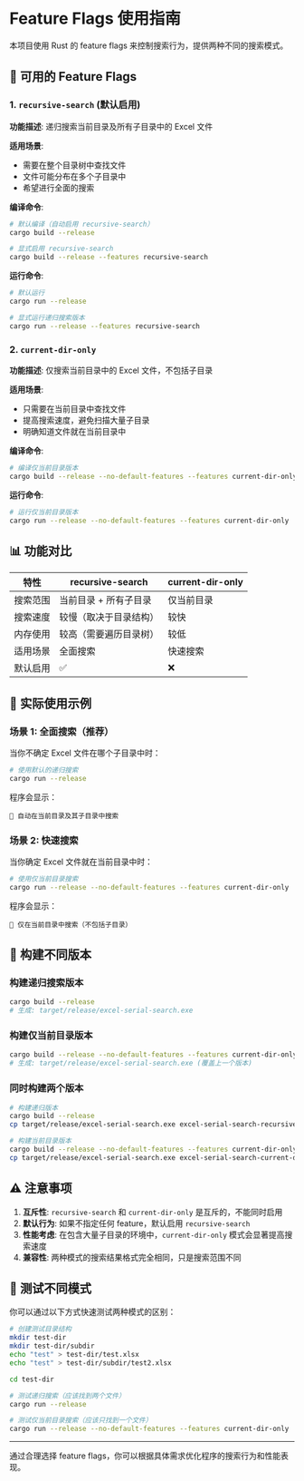 # Feature Flags 使用指南

本项目使用 Rust 的 feature flags 来控制搜索行为，提供两种不同的搜索模式。

## 🔧 可用的 Feature Flags

### 1. `recursive-search` (默认启用)

**功能描述**: 递归搜索当前目录及所有子目录中的 Excel 文件

**适用场景**:
- 需要在整个目录树中查找文件
- 文件可能分布在多个子目录中
- 希望进行全面的搜索

**编译命令**:
```bash
# 默认编译（自动启用 recursive-search）
cargo build --release

# 显式启用 recursive-search
cargo build --release --features recursive-search
```

**运行命令**:
```bash
# 默认运行
cargo run --release

# 显式运行递归搜索版本
cargo run --release --features recursive-search
```

### 2. `current-dir-only`

**功能描述**: 仅搜索当前目录中的 Excel 文件，不包括子目录

**适用场景**:
- 只需要在当前目录中查找文件
- 提高搜索速度，避免扫描大量子目录
- 明确知道文件就在当前目录中

**编译命令**:
```bash
# 编译仅当前目录版本
cargo build --release --no-default-features --features current-dir-only
```

**运行命令**:
```bash
# 运行仅当前目录版本
cargo run --release --no-default-features --features current-dir-only
```

## 📊 功能对比

| 特性 | recursive-search | current-dir-only |
|------|------------------|------------------|
| 搜索范围 | 当前目录 + 所有子目录 | 仅当前目录 |
| 搜索速度 | 较慢（取决于目录结构） | 较快 |
| 内存使用 | 较高（需要遍历目录树） | 较低 |
| 适用场景 | 全面搜索 | 快速搜索 |
| 默认启用 | ✅ | ❌ |

## 🚀 实际使用示例

### 场景 1: 全面搜索（推荐）

当你不确定 Excel 文件在哪个子目录中时：

```bash
# 使用默认的递归搜索
cargo run --release
```

程序会显示：
```
📁 自动在当前目录及其子目录中搜索
```

### 场景 2: 快速搜索

当你确定 Excel 文件就在当前目录中时：

```bash
# 使用仅当前目录搜索
cargo run --release --no-default-features --features current-dir-only
```

程序会显示：
```
📁 仅在当前目录中搜索（不包括子目录）
```

## 🔨 构建不同版本

### 构建递归搜索版本
```bash
cargo build --release
# 生成: target/release/excel-serial-search.exe
```

### 构建仅当前目录版本
```bash
cargo build --release --no-default-features --features current-dir-only
# 生成: target/release/excel-serial-search.exe (覆盖上一个版本)
```

### 同时构建两个版本
```bash
# 构建递归版本
cargo build --release
cp target/release/excel-serial-search.exe excel-serial-search-recursive.exe

# 构建当前目录版本
cargo build --release --no-default-features --features current-dir-only
cp target/release/excel-serial-search.exe excel-serial-search-current-dir.exe
```

## ⚠️ 注意事项

1. **互斥性**: `recursive-search` 和 `current-dir-only` 是互斥的，不能同时启用
2. **默认行为**: 如果不指定任何 feature，默认启用 `recursive-search`
3. **性能考虑**: 在包含大量子目录的环境中，`current-dir-only` 模式会显著提高搜索速度
4. **兼容性**: 两种模式的搜索结果格式完全相同，只是搜索范围不同

## 🧪 测试不同模式

你可以通过以下方式快速测试两种模式的区别：

```bash
# 创建测试目录结构
mkdir test-dir
mkdir test-dir/subdir
echo "test" > test-dir/test.xlsx
echo "test" > test-dir/subdir/test2.xlsx

cd test-dir

# 测试递归搜索（应该找到两个文件）
cargo run --release

# 测试仅当前目录搜索（应该只找到一个文件）
cargo run --release --no-default-features --features current-dir-only
```

---

通过合理选择 feature flags，你可以根据具体需求优化程序的搜索行为和性能表现。